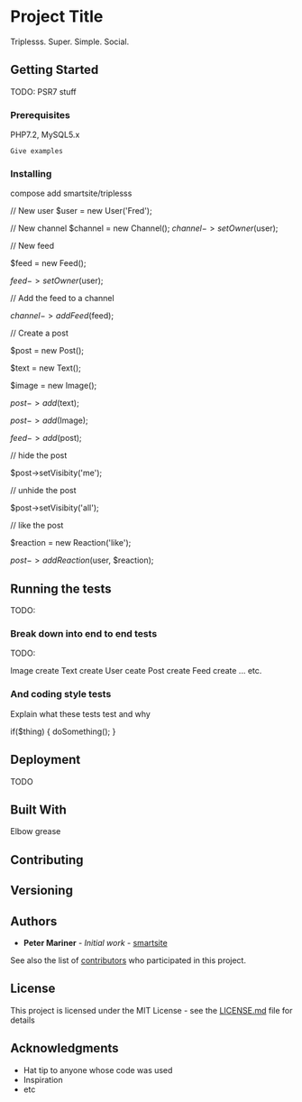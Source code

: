 # Project Title

Triplesss. Super. Simple. Social.

## Getting Started

TODO: PSR7 stuff

### Prerequisites

PHP7.2, MySQL5.x

```
Give examples
```

### Installing

compose add smartsite/triplesss

// New user
$user = new User('Fred');

// New channel
$channel = new Channel();
$channel->setOwner($user);

// New feed

$feed = new Feed();

$feed->setOwner($user);

// Add the feed to a channel

$channel->addFeed($feed);

// Create a post

$post = new Post();

$text = new Text();

$image = new Image();

$post->add($text);

$post->add($Image);

$feed->add($post);

// hide the post

$post->setVisibity('me');

// unhide the post

$post->setVisibity('all');

// like the post

$reaction = new Reaction('like');

$post->addReaction($user, $reaction);



## Running the tests

TODO:

### Break down into end to end tests

TODO:

Image create
Text create
User ceate
Post create
Feed create
... etc.


### And coding style tests

Explain what these tests test and why

if($thing) {
   doSomething();
}

## Deployment

TODO

## Built With

Elbow grease

## Contributing

## Versioning

## Authors

* **Peter Mariner** - *Initial work* - [smartsite](https://github.com/smartsite)

See also the list of [contributors](https://github.com/your/project/contributors) who participated in this project.

## License

This project is licensed under the MIT License - see the [LICENSE.md](LICENSE.md) file for details

## Acknowledgments

* Hat tip to anyone whose code was used
* Inspiration
* etc
